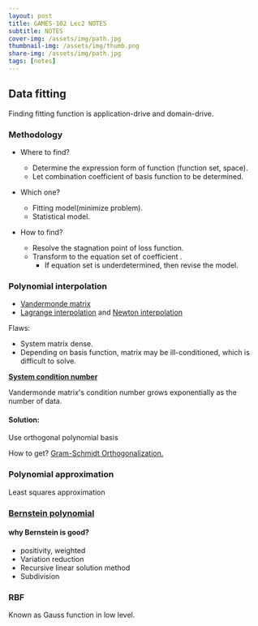 ```yaml
---
layout: post
title: GAMES-102 Lec2 NOTES
subtitle: NOTES
cover-img: /assets/img/path.jpg
thumbnail-img: /assets/img/thumb.png
share-img: /assets/img/path.jpg
tags: [notes]
---
```


## Data fitting

Finding fitting function is application-drive and domain-drive.  

### Methodology

* Where to find?
  * Determine the expression form of function (function set, space).
  * Let combination coefficient of basis function to be determined.

* Which one?
  * Fitting model(minimize problem).
  * Statistical model.

* How to find?
  * Resolve the stagnation point of loss function.
  * Transform to the equation set of coefficient .
    * If equation set is underdetermined, then revise the model.

### Polynomial interpolation

* [Vandermonde matrix](https://en.wikipedia.org/wiki/Vandermonde_matrix)
* [Lagrange interpolation](https://en.wikipedia.org/wiki/Lagrange_polynomial) and [Newton interpolation](https://en.wikipedia.org/wiki/Newton_polynomial#:~:text=In%20the%20mathematical%20field%20of,given%20set%20of%20data%20points.)

Flaws:

* System matrix dense.
* Depending on basis function, matrix may be ill-conditioned, which is difficult to solve.

[**System condition number**](https://en.wikipedia.org/wiki/Condition_number)

Vandermonde matrix's condition number grows exponentially as the number of data.

#### Solution:

Use orthogonal polynomial basis

How to get? [Gram-Schmidt Orthogonalization.](https://en.wikipedia.org/wiki/Gram%E2%80%93Schmidt_process)

### Polynomial approximation

Least squares approximation

### [Bernstein polynomial](https://en.wikipedia.org/wiki/Bernstein_polynomial)

#### why Bernstein is good?

* positivity, weighted
* Variation reduction
* Recursive linear solution method
* Subdivision

### RBF

Known as Gauss function in low level.
